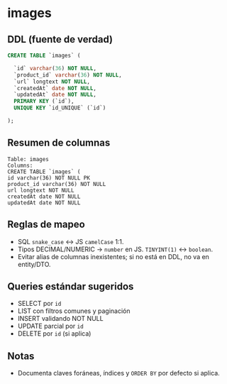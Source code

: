 # images

## DDL (fuente de verdad)
```sql
CREATE TABLE `images` (

  `id` varchar(36) NOT NULL,
  `product_id` varchar(36) NOT NULL,
  `url` longtext NOT NULL,
  `createdAt` date NOT NULL,
  `updatedAt` date NOT NULL,
  PRIMARY KEY (`id`),
  UNIQUE KEY `id_UNIQUE` (`id`)

);
```

## Resumen de columnas
```
Table: images
Columns:
CREATE TABLE `images` (
id varchar(36) NOT NULL PK
product_id varchar(36) NOT NULL
url longtext NOT NULL
createdAt date NOT NULL
updatedAt date NOT NULL
```

## Reglas de mapeo
- SQL `snake_case` ↔ JS `camelCase` 1:1.
- Tipos DECIMAL/NUMERIC → `number` en JS. `TINYINT(1)` ↔ `boolean`.
- Evitar alias de columnas inexistentes; si no está en DDL, no va en entity/DTO.

## Queries estándar sugeridos
- SELECT por `id`
- LIST con filtros comunes y paginación
- INSERT validando NOT NULL
- UPDATE parcial por `id`
- DELETE por `id` (si aplica)

## Notas
- Documenta claves foráneas, índices y `ORDER BY` por defecto si aplica.
